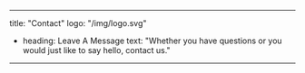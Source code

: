 ---
title: "Contact"
logo: "/img/logo.svg"
  - heading: Leave A Message
    text: "Whether you have questions or you would just like to say hello, contact us."
 ---

